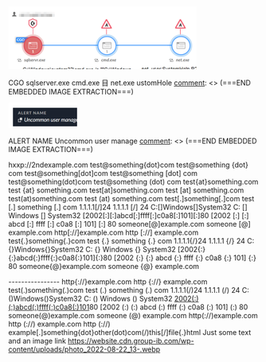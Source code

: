 [comment]: <> (===START PAGE 1===)




[comment]: <> (===START IMAGE DETECTED===)

![0_image_0.png](0_image_0.png)

[comment]: <> (===START EMBEDDED IMAGE EXTRACTION===)
CGO
sqlserver.exe
cmd.exe
目
net.exe
ustomHole
[comment]: <> (===END EMBEDDED IMAGE EXTRACTION===)

[comment]: <> (===END IMAGE DETECTED===)




[comment]: <> (===START IMAGE DETECTED===)

![0_image_1.png](0_image_1.png)

[comment]: <> (===START EMBEDDED IMAGE EXTRACTION===)
ALERT NAME
Uncommon user manage
[comment]: <> (===END EMBEDDED IMAGE EXTRACTION===)

[comment]: <> (===END IMAGE DETECTED===)


hxxp://2ndexample.com test@something{dot}com test@something {dot} com test@something[dot]com test@something [dot] com test@something(dot)com test@something (dot) com test{at}something.com test {at} something.com test[at]something.com test [at] something.com test(at)something.com test (at) something.com test[.]something[.]com test [.] something [.] com 1.1.1.1[/]24 1.1.1.1 [/] 24 C:[\]Windows[\]System32 C: [\] Windows [\] System32
[2002[:][:]abcd[:]ffff[:]c0a8[:]101][:]80 [2002 [:] [:] abcd [:] ffff [:] c0a8 [:] 101] [:] 80 someone[@]example.com someone [@] example.com http[://]example.com http [://] example.com test{.}something{.}com test {.} something {.} com 1.1.1.1{/}24 1.1.1.1 {/} 24 C:{\}Windows{\}System32 C: {\} Windows {\} System32 [2002{:}{:}abcd{:}ffff{:}c0a8{:}101]{:}80 [2002 {:} {:} abcd {:} ffff {:} c0a8 {:} 101] {:} 80 someone{@}example.com someone {@} example.com

---------------- http{://}example.com http {://} example.com test(.)something(.)com test (.) something (.) com 1.1.1.1(/)24 1.1.1.1 (/) 24 C:(\)Windows(\)System32 C: (\) Windows (\) System32 [2002(:)(:)abcd(:)ffff(:)c0a8(:)101](:)80 [2002 (:) (:) abcd (:) ffff (:) c0a8 (:) 101] (:) 80 someone(@)example.com someone (@) example.com http(://)example.com http (://) example.com http (://) example[.]something{dot}other(dot)com(/)this[/]file{.}html Just some text and an image link https://website.cdn.group-ib.com/wp-content/uploads/photo_2022-08-22_13-.webp

[comment]: <> (===END PAGE 1===)
